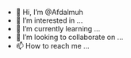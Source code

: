 - 👋 Hi, I’m @Afdalmuh
- 👀 I’m interested in ...
- 🌱 I’m currently learning ...
- 💞️ I’m looking to collaborate on ...
- 📫 How to reach me ...

<!---
Afdalmuh/Afdalmuh is a ✨ special ✨ repository because its `README.md` (this file) appears on your GitHub profile.
You can click the Preview link to take a look at your changes.
--->
